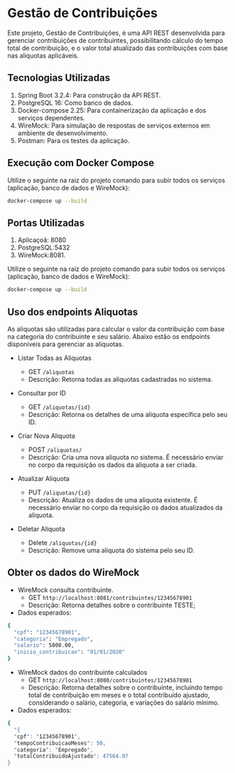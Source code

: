 # Gestão de Contribuições

Este projeto, Gestão de Contribuições, é uma API REST desenvolvida para gerenciar contribuições de contribuintes, possibilitando cálculo do tempo total de contribuição, e o valor total atualizado das contribuições com base nas aliquotas aplicáveis.

## Tecnologias Utilizadas

1. Spring Boot 3.2.4: Para construção da API REST.
2. PostgreSQL 16: Como banco de dados.
3. Docker-compose 2.25: Para containerização da aplicação e dos serviços dependentes.
4. WireMock: Para simulação de respostas de serviços externos em ambiente de desenvolvimento.
5. Postman: Para os testes da aplicação.

## Execução com Docker Compose

Utilize o seguinte na raiz  do projeto comando para subir todos os serviços (aplicação, banco de dados e WireMock):

```bash
docker-compose up --build
```

## Portas Utilizadas

1. Aplicaçoã: 8080
2. PostgreSQL:5432
3. WireMock:8081.

Utilize o seguinte na raiz  do projeto comando para subir todos os serviços (aplicação, banco de dados e WireMock):

```bash
docker-compose up --build
```


## Uso dos endpoints Aliquotas
As aliquotas são utilizadas para calcular o valor da contribuição com base na categoria do contribuinte e seu salário. Abaixo estão os endpoints disponíveis para gerenciar as aliquotas.

- Listar Todas as Aliquotas
    * GET `/aliquotas`
    * Descrição: Retorna todas as aliquotas cadastradas no sistema.

- Consultar por ID
    * GET `/aliquotas/{id}`
    * Descrição: Retorna os detalhes de uma aliquota específica pelo seu ID.

- Criar Nova Aliquota
    * POST `/aliquotas/`
    * Descrição: Cria uma nova aliquota no sistema. É necessário enviar no corpo da requisição os dados da aliquota a ser criada.

- Atualizar Aliquota
    * PUT `/aliquotas/{id}`
    * Descrição: Atualiza os dados de uma aliquota existente. É necessário enviar no corpo da requisição os dados atualizados da aliquota.
- Deletar Aliquota
    * Delete `/aliquotas/{id}`
    * Descrição: Remove uma aliquota do sistema pelo seu ID.

## Obter  os dados do WireMock

- WireMock consulta contribuinte.
    * GET `http://localhost:8081/contribuintes/12345678901`
    * Descrição: Retorna detalhes sobre o contribuinte TESTE;
- Dados esperados:
```bash
{
  "cpf": "12345678901",
  "categoria": "Empregado",
  "salario": 5000.00,
  "inicio_contribuicao": "01/01/2020"
}
```

- WireMock dados do contribuinte calculados
    * GET `http://localhost:8080/contribuintes/12345678901`
    * Descrição: Retorna detalhes sobre o contribuinte, incluindo tempo total
      de contribuição em meses e o total contribuído ajustado, considerando o
      salário, categoria, e variações do salário mínimo.
- Dados esperados:
```bash
{
  "{
  "cpf": "12345678901",
  "tempoContribuicaoMeses": 50,
  "categoria": "Empregado",
  "totalContribuidoAjustado": 47564.97
}
```


  
